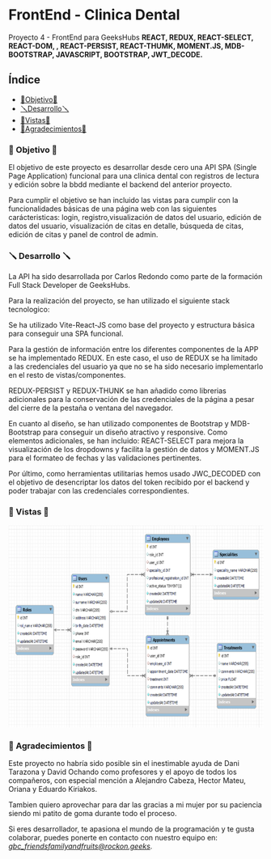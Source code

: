 # FrontEnd - Clinica Dental
Proyecto 4 - FrontEnd para GeeksHubs **REACT, REDUX, REACT-SELECT, REACT-DOM, , REACT-PERSIST, REACT-THUMK, MOMENT.JS, MDB-BOOTSTRAP,  JAVASCRIPT, BOOTSTRAP, JWT_DECODE.**


## Índice

- [🎯Objetivo🎯](#objetivo)
- [🪛Desarrollo🪛](#desarrollo)
- [📍Vistas📍](#vistas)
- [👏Agradecimientos👏](#agradecimientos)


### 🎯 Objetivo 🎯

El objetivo de este proyecto es desarrollar desde cero una API SPA (Single Page Application) funcional para una clinica dental con registros de lectura y edición sobre la bbdd mediante el backend del anterior proyecto. 

Para cumplir el objetivo se han incluido las vistas para cumplir con la funcionalidades básicas de una página web con las siguientes carácteristicas: login, registro,visualización de datos del usuario, edición de datos del usuario, visualización de citas en detalle, búsqueda de citas, edición de citas y panel de control de admin.

### 🪛 Desarrollo 🪛

La API ha sido desarrollada por Carlos Redondo como parte de la formación Full Stack Developer de GeeksHubs. 

Para la realización del proyecto, se han utilizado el siguiente stack tecnologico:

Se ha utilizado Vite-React-JS como base del proyecto y estructura básica para conseguir una SPA funcional.

Para la gestión de información entre los diferentes componentes de la APP se ha implementado REDUX. En este caso, el uso de REDUX se ha limitado a las credenciales del usuario ya que no se ha sido necesario implementarlo en el resto de vistas/componentes.

REDUX-PERSIST y REDUX-THUNK se han añadido como librerias adicionales para la conservación de las credenciales de la página a pesar del cierre de la pestaña o ventana del navegador.

En cuanto al diseño, se han utilizado componentes de Bootstrap y MDB-Bootstrap para conseguir un diseño atractivo y responsive. Como elementos adicionales, se han incluido: REACT-SELECT para mejora la visualización de los dropdowns y facilita la gestión de datos y MOMENT.JS para el formateo de fechas y las validaciones pertinentes.

Por último, como herramientas utilitarias hemos usado JWC_DECODED con el objetivo de desencriptar los datos del token recibido por el backend y poder trabajar con las credenciales correspondientes.


### 📍 Vistas 📍
<p align="center">
<img src="https://raw.githubusercontent.com/RedkarRiv/ClinicaDental_BackEnd_CRS/master/img/diagramaER2.png"  width="800" height="400"></p>



### 👏 Agradecimientos 👏

Este proyecto no habría sido posible sin el inestimable ayuda de Dani Tarazona y David Ochando como profesores y el apoyo de todos los compañeros, con especial mención a Alejandro Cabeza, Hector Mateu, Oriana y Eduardo Kiriakos.

Tambien quiero aprovechar para dar las gracias a mi mujer por su paciencia siendo mi patito de goma durante todo el proceso.

Si eres desarrollador, te apasiona el mundo de la programación y te gusta colaborar, puedes ponerte en contacto con nuestro equipo en: *gbc_friendsfamilyandfruits@rockon.geeks*.